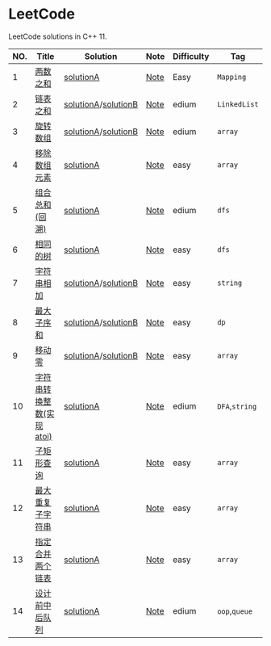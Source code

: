 LeetCode
========

LeetCode solutions in C++ 11.

|NO.|Title|Solution|Note|Difficulty|Tag|
|---|-----|--------|----|----------|---|
|1|[两数之和](https://leetcode.com/problems/two-sum)|[solutionA](https://github.com/fang0jun/myLeetCode/blob/master/001.Two_Sum/solution.cpp) |[Note](https://github.com/fang0jun/myLeetCode/tree/master/001.Two_Sum)|Easy|`Mapping`|
|2|[链表之和](https://github.com/fang0jun/myLeetCode/blob/master/002.%E4%B8%A4%E9%93%BE%E8%A1%A8%E4%B9%8B%E5%92%8C)|[solutionA](https://github.com/fang0jun/myLeetCode/blob/master/002.%E4%B8%A4%E9%93%BE%E8%A1%A8%E4%B9%8B%E5%92%8C/solution1.cpp)/[solutionB](https://github.com/fang0jun/myLeetCode/blob/master/002.%E4%B8%A4%E9%93%BE%E8%A1%A8%E4%B9%8B%E5%92%8C/solution1.cpp) |[Note](https://github.com/fang0jun/myLeetCode/blob/master/002.%E4%B8%A4%E9%93%BE%E8%A1%A8%E4%B9%8B%E5%92%8C)|edium|`LinkedList`|
|3|[旋转数组](https://github.com/fang0jun/myLeetCode/tree/master/003.%E6%97%8B%E8%BD%AC%E6%95%B0%E7%BB%84)|[solutionA](https://github.com/fang0jun/myLeetCode/blob/master/003.%E6%97%8B%E8%BD%AC%E6%95%B0%E7%BB%84/solutionA.cpp)/[solutionB](https://github.com/fang0jun/myLeetCode/blob/master/003.%E6%97%8B%E8%BD%AC%E6%95%B0%E7%BB%84/solutionB.cpp) |[Note](https://github.com/fang0jun/myLeetCode/tree/master/003.%E6%97%8B%E8%BD%AC%E6%95%B0%E7%BB%84)|edium|`array`|
|4|[移除数组元素](https://github.com/fang0jun/myLeetCode/tree/master/004.%E7%A7%BB%E9%99%A4%E6%95%B0%E7%BB%84%E5%85%83%E7%B4%A0)|[solutionA](https://github.com/fang0jun/myLeetCode/blob/master/004.%E7%A7%BB%E9%99%A4%E6%95%B0%E7%BB%84%E5%85%83%E7%B4%A0/solutionA.md)|[Note](https://github.com/fang0jun/myLeetCode/tree/master/004.%E7%A7%BB%E9%99%A4%E6%95%B0%E7%BB%84%E5%85%83%E7%B4%A0)|easy|`array`|
|5|[组合总和(回溯)](https://github.com/fang0jun/myLeetCode/tree/master/005.%E7%BB%84%E5%90%88%E6%80%BB%E5%92%8C%EF%BC%88%E5%9B%9E%E6%BA%AF%EF%BC%89)|[solutionA](https://github.com/fang0jun/myLeetCode/blob/master/005.%E7%BB%84%E5%90%88%E6%80%BB%E5%92%8C%EF%BC%88%E5%9B%9E%E6%BA%AF%EF%BC%89/solutionA.cpp)|[Note](https://github.com/fang0jun/myLeetCode/blob/master/005.%E7%BB%84%E5%90%88%E6%80%BB%E5%92%8C%EF%BC%88%E5%9B%9E%E6%BA%AF%EF%BC%89/README.md)|edium|`dfs`|
|6|[相同的树](https://github.com/fang0jun/myLeetCode/tree/master/006.%E7%9B%B8%E5%90%8C%E7%9A%84%E6%A0%91)|[solutionA](https://github.com/fang0jun/myLeetCode/blob/master/006.%E7%9B%B8%E5%90%8C%E7%9A%84%E6%A0%91/solutionA.cpp)|[Note](https://github.com/fang0jun/myLeetCode/tree/master/006.%E7%9B%B8%E5%90%8C%E7%9A%84%E6%A0%91/README.md)|easy|`dfs`|
|7|[字符串相加](https://github.com/fang0jun/myLeetCode/tree/master/007.%E5%AD%97%E7%AC%A6%E4%B8%B2%E7%9B%B8%E5%8A%A0)|[solutionA](https://github.com/fang0jun/myLeetCode/blob/master/007.%E5%AD%97%E7%AC%A6%E4%B8%B2%E7%9B%B8%E5%8A%A0/solutionA.cpp)/[solutionB](https://github.com/fang0jun/myLeetCode/blob/master/007.%E5%AD%97%E7%AC%A6%E4%B8%B2%E7%9B%B8%E5%8A%A0/solutionB.cpp)|[Note](https://github.com/fang0jun/myLeetCode/blob/master/007.%E5%AD%97%E7%AC%A6%E4%B8%B2%E7%9B%B8%E5%8A%A0/README.md)|easy|`string`|
|8|[最大子序和](https://github.com/fang0jun/myLeetCode/tree/master/008.%E6%9C%80%E5%A4%A7%E5%AD%90%E5%BA%8F%E5%92%8C)|[solutionA](https://github.com/fang0jun/myLeetCode/tree/master/008.%E6%9C%80%E5%A4%A7%E5%AD%90%E5%BA%8F%E5%92%8C/solutionA.cpp)/[solutionB](https://github.com/fang0jun/myLeetCode/tree/master/008.%E6%9C%80%E5%A4%A7%E5%AD%90%E5%BA%8F%E5%92%8C/solutionB.cpp)|[Note](https://github.com/fang0jun/myLeetCode/tree/master/008.%E6%9C%80%E5%A4%A7%E5%AD%90%E5%BA%8F%E5%92%8C/README.md)|easy|`dp`|
|9|[移动零](https://github.com/fang0jun/myLeetCode/edit/master/009.%E7%A7%BB%E5%8A%A8%E9%9B%B6)|[solutionA](https://github.com/fang0jun/myLeetCode/edit/master/009.%E7%A7%BB%E5%8A%A8%E9%9B%B6/solutionA.cpp)/[solutionB](https://github.com/fang0jun/myLeetCode/edit/master/009.%E7%A7%BB%E5%8A%A8%E9%9B%B6/solutionB.cpp)|[Note](https://github.com/fang0jun/myLeetCode/edit/master/009.%E7%A7%BB%E5%8A%A8%E9%9B%B6/README.md)|easy|`array`|
|10|[字符串转换整数(实现atoi)](https://github.com/fang0jun/myLeetCode/tree/master/010.%E5%AD%97%E7%AC%A6%E4%B8%B2%E8%BD%AC%E6%8D%A2%E6%95%B4%E6%95%B0(%E5%AE%9E%E7%8E%B0atoi))|[solutionA](https://github.com/fang0jun/myLeetCode/tree/master/010.%E5%AD%97%E7%AC%A6%E4%B8%B2%E8%BD%AC%E6%8D%A2%E6%95%B4%E6%95%B0(%E5%AE%9E%E7%8E%B0atoi)/solutionA.cpp)|[Note](https://github.com/fang0jun/myLeetCode/tree/master/010.%E5%AD%97%E7%AC%A6%E4%B8%B2%E8%BD%AC%E6%8D%A2%E6%95%B4%E6%95%B0(%E5%AE%9E%E7%8E%B0atoi)/README.md)|edium|`DFA`,`string`|
|11|[子矩形查询](https://github.com/fang0jun/myLeetCode/tree/master/011.%E5%AD%90%E7%9F%A9%E5%BD%A2%E6%9F%A5%E8%AF%A2)|[solutionA](https://github.com/fang0jun/myLeetCode/tree/master/011.%E5%AD%90%E7%9F%A9%E5%BD%A2%E6%9F%A5%E8%AF%A2/solutionA.cpp)|[Note](https://github.com/fang0jun/myLeetCode/tree/master/011.%E5%AD%90%E7%9F%A9%E5%BD%A2%E6%9F%A5%E8%AF%A2/README.md)|easy|`array`|
|12|[最大重复子字符串](https://github.com/fang0jun/myLeetCode/tree/master/012.%E6%9C%80%E5%A4%A7%E9%87%8D%E5%A4%8D%E5%AD%90%E5%AD%97%E7%AC%A6%E4%B8%B2)|[solutionA](https://github.com/fang0jun/myLeetCode/tree/master/012.%E6%9C%80%E5%A4%A7%E9%87%8D%E5%A4%8D%E5%AD%90%E5%AD%97%E7%AC%A6%E4%B8%B2/solutionA.cpp)|[Note](https://github.com/fang0jun/myLeetCode/tree/master/012.%E6%9C%80%E5%A4%A7%E9%87%8D%E5%A4%8D%E5%AD%90%E5%AD%97%E7%AC%A6%E4%B8%B2/README.md)|easy|`array`|
|13|[指定合并两个链表](https://github.com/fang0jun/myLeetCode/tree/master/013.%E6%8C%87%E5%AE%9A%E5%90%88%E5%B9%B6%E4%B8%A4%E4%B8%AA%E9%93%BE%E8%A1%A8)|[solutionA](https://github.com/fang0jun/myLeetCode/tree/master/013.%E6%8C%87%E5%AE%9A%E5%90%88%E5%B9%B6%E4%B8%A4%E4%B8%AA%E9%93%BE%E8%A1%A8/solutionA.cpp)|[Note](https://github.com/fang0jun/myLeetCode/tree/master/013.%E6%8C%87%E5%AE%9A%E5%90%88%E5%B9%B6%E4%B8%A4%E4%B8%AA%E9%93%BE%E8%A1%A8/README.md)|easy|`array`|
|14|[设计前中后队列](https://github.com/fang0jun/myLeetCode/tree/master/014.%E8%AE%BE%E8%AE%A1%E5%89%8D%E4%B8%AD%E5%90%8E%E9%98%9F%E5%88%97)|[solutionA](https://github.com/fang0jun/myLeetCode/tree/master/014.%E8%AE%BE%E8%AE%A1%E5%89%8D%E4%B8%AD%E5%90%8E%E9%98%9F%E5%88%97/solutionA.cpp)|[Note](https://github.com/fang0jun/myLeetCode/tree/master/014.%E8%AE%BE%E8%AE%A1%E5%89%8D%E4%B8%AD%E5%90%8E%E9%98%9F%E5%88%97/README.md)|edium|`oop`,`queue`|



